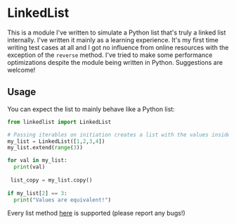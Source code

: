 # LinkedList
This is a module I've written to simulate a Python list that's truly a linked list internally. I've written it mainly as a learning experience.
It's my first time writing test cases at all and I got no influence from online resources with the exception of the `reverse` method. I've tried
to make some performance optimizations despite the module being written in Python. Suggestions are welcome!

## Usage
You can expect the list to mainly behave like a Python list:
```py
from linkedlist import LinkedList

# Passing iterables on initiation creates a list with the values inside
my_list = LinkedList([1,2,3,4])
my_list.extend(range(3))

for val in my_list:
  print(val)
  
 list_copy = my_list.copy()
 
if my_list[2] == 3:
  print("Values are equivalent!")
```

Every list method [here](https://www.w3schools.com/python/python_ref_list.asp) is supported (please report any bugs!)
